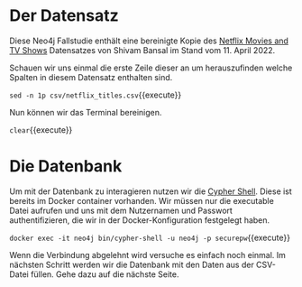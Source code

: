 # Der Datensatz

Diese Neo4j Fallstudie enthält eine bereinigte Kopie des [Netflix Movies and TV Shows](https://www.kaggle.com/datasets/shivamb/netflix-shows) Datensatzes von Shivam Bansal im Stand vom 11. April 2022.

Schauen wir uns einmal die erste Zeile dieser an um herauszufinden welche Spalten in diesem Datensatz enthalten sind.

`sed -n 1p csv/netflix_titles.csv`{{execute}}

Nun können wir das Terminal bereinigen.

`clear`{{execute}}

# Die Datenbank

Um mit der Datenbank zu interagieren nutzen wir die [Cypher Shell](https://neo4j.com/docs/operations-manual/current/tools/cypher-shell/).
Diese ist bereits im Docker container vorhanden.
Wir müssen nur die executable Datei aufrufen und uns mit dem Nutzernamen und Passwort authentifizieren, die wir in der Docker-Konfiguration festgelegt haben.

`docker exec -it neo4j bin/cypher-shell -u neo4j -p securepw`{{execute}}

Wenn die Verbindung abgelehnt wird versuche es einfach noch einmal.
Im nächsten Schritt werden wir die Datenbank mit den Daten aus der CSV-Datei füllen.
Gehe dazu auf die nächste Seite.